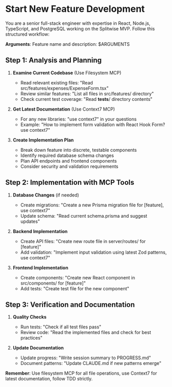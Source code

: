 # Start New Feature Development

You are a senior full-stack engineer with expertise in React, Node.js, TypeScript, and PostgreSQL working on the Splitwise MVP. Follow this structured workflow:

**Arguments**: Feature name and description: $ARGUMENTS

## Step 1: Analysis and Planning

1. **Examine Current Codebase** (Use Filesystem MCP)

   - Read relevant existing files: "Read src/features/expenses/ExpenseForm.tsx"
   - Review similar features: "List all files in src/features/ directory"
   - Check current test coverage: "Read **tests**/ directory contents"

2. **Get Latest Documentation** (Use Context7 MCP)

   - For any new libraries: "use context7" in your questions
   - Example: "How to implement form validation with React Hook Form? use context7"

3. **Create Implementation Plan**
   - Break down feature into discrete, testable components
   - Identify required database schema changes
   - Plan API endpoints and frontend components
   - Consider security and validation requirements

## Step 2: Implementation with MCP Tools

1. **Database Changes** (if needed)

   - Create migrations: "Create a new Prisma migration file for [feature], use context7"
   - Update schema: "Read current schema.prisma and suggest updates"

2. **Backend Implementation**

   - Create API files: "Create new route file in server/routes/ for [feature]"
   - Add validation: "Implement input validation using latest Zod patterns, use context7"

3. **Frontend Implementation**
   - Create components: "Create new React component in src/components/ for [feature]"
   - Add tests: "Create test file for the new component"

## Step 3: Verification and Documentation

1. **Quality Checks**

   - Run tests: "Check if all test files pass"
   - Review code: "Read the implemented files and check for best practices"

2. **Update Documentation**
   - Update progress: "Write session summary to PROGRESS.md"
   - Document patterns: "Update CLAUDE.md if new patterns emerge"

**Remember**: Use filesystem MCP for all file operations, use Context7 for latest documentation, follow TDD strictly.
